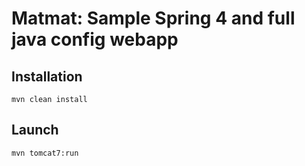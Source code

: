 # Matmat: Sample Spring 4 and full java config webapp

## Installation

```
mvn clean install
```

## Launch

```
mvn tomcat7:run
```
